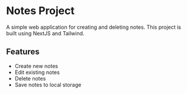# Notes Project

A simple web application for creating and deleting notes. This project is built using NextJS and Tailwind.

## Features

- Create new notes
- Edit existing notes
- Delete notes
- Save notes to local storage

<!-- ## Getting Started

To get a local copy up and running, follow these simple steps.

### Prerequisites

You will need the following tools installed on your computer:

- Web browser (Chrome, Firefox, etc.)

### Installation

1. Clone the repo

   ```sh
   git clone https://github.com/your-username/notes-project.git -->

